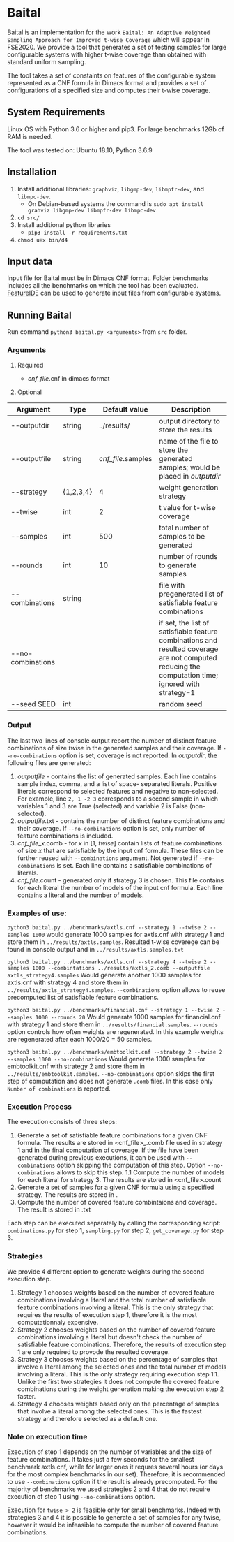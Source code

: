 # Baital

Baital is an implementation for the work `Baital: An Adaptive Weighted Sampling Approach for Improved t-wise Coverage` which will appear in FSE2020. We provide a tool that generates a set of testing samples for large configurable systems with higher t-wise coverage than obtained with standard uniform sampling.

The tool takes a set of constaints on features of the configurable system represented as a CNF formula in Dimacs format and provides a set of configurations of a specified size and computes their t-wise coverage.

## System Requirements

Linux OS with Python 3.6 or higher and pip3. For large benchmarks 12Gb of RAM is needed. 

The tool was tested on: Ubuntu 18.10, Python 3.6.9

## Installation

1. Install additional libraries: `graphviz`, `libgmp-dev`, `libmpfr-dev`, and `libmpc-dev`.
    - On Debian-based systems the command is `sudo apt install grahviz libgmp-dev libmpfr-dev libmpc-dev` 
2. `cd src/`
3. Install additional python libraries
    - `pip3 install -r requirements.txt`
4. `chmod u+x bin/d4`


## Input data

Input file for Baital must be in Dimacs CNF format. Folder benchmarks includes all the benchmarks on which the tool has been evaluated. [FeatureIDE](https://github.com/FeatureIDE/FeatureIDE/releases/tag/v3.6.0) can be used to generate input files from configurable systems. 

## Running Baital

Run command `python3 baital.py <arguments>` from `src` folder. 

### Arguments

1. Required
    - *cnf_file*.cnf in dimacs format
    
2. Optional

| Argument | Type | Default value | Description | 
| -------- | ---- | ------------- | ----------- |
| --outputdir | string | ../results/ | output directory to store the results |
| --outputfile | string | *cnf_file*.samples | name of the file to store the generated samples; would be placed in *outputdir* |
| --strategy | {1,2,3,4} | 4 | weight generation strategy |
| --twise | int | 2 | t value for t-wise coverage |
| --samples | int | 500 | total number of samples to be generated |
| --rounds | int | 10|  number of rounds to generate samples |
| --combinations | string | | file with pregenerated list of satisfiable feature combinations |
| --no-combinations | | | if set, the list of satisfiable feature combinations and resulted coverage are not computed reducing the computation time; ignored with strategy=1 |
| --seed SEED | int | | random seed |

### Output

The last two lines of console output report the number of distinct feature combinations of size *twise* in the generated samples and their coverage. If `--no-combinations` option is set, coverage is not reported.
In *outputdir*, the following files are generated:
1. *outputfile* - contains the list of generated samples. Each line contains sample index, comma, and a list of space- separated literals. Positive literals correspond to selected features and negative to non-selected. For example, line `2, 1 -2 3` corresponds to a second sample in which variables 1 and 3 are True (selected) and variable 2 is False (non-selected). 
2. *outputfile*.txt - contains the number of distinct feature combinations and their coverage. If `--no-combinations` option is set, only number of feature combinations is included.
3. *cnf_file*_*x*.comb - for *x* in [1, *twise*] contain lists of feature combinations of size *x* that are satisfiable by the input cnf formula. These files can be further reused with `--combinations` argument. Not generated if `--no-combinations` is set. Each line contains a satisfiable combinations of literals.
4. *cnf_file*.count  - generated only if strategy 3 is chosen. This file contains for each literal the number of models of the input cnf formula. Each line contains a literal and the number of models.
    
### Examples of use:

`python3 baital.py ../benchmarks/axtls.cnf --strategy 1 --twise 2 --samples 1000` 
would generate 1000 samples for axtls.cnf with strategy 1 and store them in `../results/axtls.samples`. Resulted t-wise coverege can be found in console output and in `../results/axtls.samples.txt`

`python3 baital.py ../benchmarks/axtls.cnf --strategy 4 --twise 2 --samples 1000 --combintations ../results/axtls_2.comb --outputfile axtls_strategy4.samples` 
Would generate another 1000 samples for axtls.cnf with strategy 4 and store them in `../results/axtls_strategy4.samples`. `--combinations` option allows to reuse precomputed list of satisfiable feature combinations.

`python3 baital.py ../benchmarks/financial.cnf --strategy 1 --twise 2 --samples 1000 --rounds 20` 
Would generate 1000 samples for financial.cnf with strategy 1 and store them in `../results/financial.samples`. `--rounds` option controls how often weights are regenerated. In this example weights are regenerated after each 1000/20 = 50 samples. 

`python3 baital.py ../benchmarks/embtoolkit.cnf --strategy 2 --twise 2 --samples 1000 --no-combinations`
Would generate 1000 samples for embtoolkit.cnf with strategy 2 and store them in `../results/embtoolkit.samples`. `--no-combinations` option skips the first step of computation and does not generate `.comb` files. In this case only `Number of combinations` is reported.

### Execution Process

The execution consists of three steps:

1. Generate a set of satisfiable feature combinations for a given CNF formula. The results are stored in <cnf_file>_<x>.comb file used in strategy 1 and in the final computation of coverage. If the file have been generated during previous executions, it can be used with `--combinations` option skipping the computation of this step. Option `--no-combinations` allows to skip this step.
1.1 Compute the number of models for each literal for strategy 3. The results are stored in <cnf_file>.count
2. Generate a set of samples for a given CNF formula using a specified strategy. The results are stored in <outputfile>.
3. Compute the number of covered feature combintaions and coverage. The result is stored in <outputfile>.txt

Each step can be executed separately by calling the corresponding script: `combinations.py` for step 1, `sampling.py` for step 2, `get_coverage.py` for step 3.


### Strategies

We provide 4 different option to generate weights during the second execution step. 
1. Strategy 1 chooses weights based on the number of covered feature combinations involving a literal and the total number of satisfiable feature combinations involving a literal. This is the only strategy that requires the results of execution step 1, therefore it is the most computationnaly expensive.
2. Strategy 2 chooses weights based on the number of covered feature combinations involving a literal but doesn't check the number of satisfiable feature combinations. Therefore, the results of execution step 1 are only required to provode the resulted coverage.
3. Strategy 3 chooses weights based on the percentage of samples that involve a literal among the selected ones and the total number of models involving a literal. This is the only strategy requiring execution step 1.1. Unlike the first two strategies it does not compute the covered feature combinations during the weight generation making the execution step 2 faster.
4. Strategy 4 chooses weights based only on the percentage of samples that involve a literal among the selected ones. This is the fastest strategy and therefore selected as a default one. 

### Note on execution time

Execution of step 1 depends on the number of variables and the size of feature combinations. It takes just a few seconds for the smallest benchmark axtls.cnf, while for larger ones it requres several hours (or days for the most complex benchmarks in our set). Therefore, it is recommended to use `--combinations` option if the result is already precomputed. For the majority of benchmarks we used strategies 2 and 4 that do not require execution of step 1 using `--no-combinations` option.

Execution for `twise > 2` is feasible only for small benchmarks. Indeed with strategies 3 and 4 it is possible to generate a set of samples for any twise, however it would be infeasible to compute the number of covered feature combinations. 


